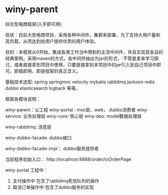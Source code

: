 # winy-parent
综合型电商框架(入手即可用)

现状：目前大型电商项目，采用各种中间件，集群来部署，为了支持大用户量和 高负载，从而达到给用户提供优质的用户体验。

目的：本框架从0开始，集成各类工作当中用到的主流中间件，并且实现其各自的经典案例。采用maven的方式，各中间件抽出为jar的形式，
     不管是拿来学习探讨，或者直接拿到项目中使用，只要直接拿到本项目中的jar引入到自己项目中即可。即插即用，即是框架的真正含义。


基础技术选型: spring springmvc velocity mybatis rabbitmq jackson redis dubbo elasticsearch logback 等等。

框架各模块说明：

winy-parent：父工程
winy-portal : mvc层，web， dubbo消费者
winy-service: 业务处理层
winy-core: 核心层
winy-dao: model数据处理层

winy-rabbitmq: 消息层

winy-dubbo-facade: dubbo接口

winy-dubbo-facade-impl： dubbo服务提供者



当前程序初始入口：
http://localhost:8888/order/toOrderPage

winy-portal 工程中：
1. 支付操作中  包含了rabbitmq死信队列的操作
2. 取消订单操作中  包含了dubbo服务的实现
